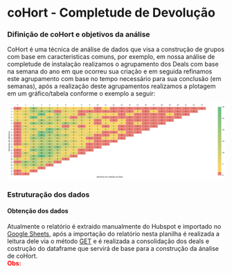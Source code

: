 # coHort - Completude de Devolução

### Difinição de coHort e objetivos da análise

CoHort é uma técnica de análise de dados que visa a construção de grupos com base em caracteristicas comuns, por exemplo, em nossa análise de completude de instalação realizamos o agrupamento dos Deals com base na semana do ano em que ocorreu sua criação e em seguida refinamos este agrupamento com base no tempo necessário para sua conclusão (em semanas), após a realização deste agrupamentos realizamos a plotagem em um gráfico/tabela conforme o exemplo a seguir:

<img src="static/coHort.png">

### Estruturação dos dados

#### Obtenção dos dados

Atualmente o relatório é extraido manualmente do Hubspot e importado no <a href="https://docs.google.com/spreadsheets/d/1Vdh6_eUNrQ59ij13kZoRESZJ0_ncc5su-fgmJchKiZ4/edit#gid=842775073">Google Sheets</a>, após a importação do relatório nesta planilha é realizada a leitura dele via o método <a href="https://script.google.com/macros/s/AKfycbwOFDUXCrRtMEQY4GXJ_jwp9x9Lp7NF3n06s9uU0NVF268iQo0jGvENvPBWHvWTalu4/exec">GET</a> e é realizada a consolidação dos deals e costrução do dataframe que servirá de base para a construção da ánalise de coHort.
<br>
<span style="color: red; font-weight: bold;">Obs:</span> 

